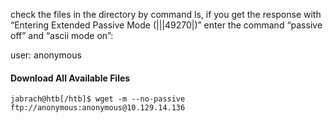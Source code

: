 
check the files in the directory by command ls, if you get the response with “Entering Extended Passive Mode (|||49270|)” enter the command “passive off” and “ascii mode on”:

user: anonymous



#### Download All Available Files

```shell
jabrach@htb[/htb]$ wget -m --no-passive ftp://anonymous:anonymous@10.129.14.136
```
